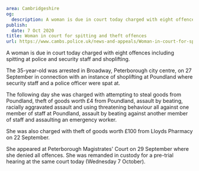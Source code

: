 ```yaml
area: Cambridgeshire
og:
  description: A woman is due in court today charged with eight offences including spitting at police and security staff and shoplifting.
publish:
  date: 7 Oct 2020
title: Woman in court for spitting and theft offences
url: https://www.cambs.police.uk/news-and-appeals/Woman-in-court-for-spitting-and-theft-offences
```

A woman is due in court today charged with eight offences including spitting at police and security staff and shoplifting.

The 35-year-old was arrested in Broadway, Peterborough city centre, on 27 September in connection with an instance of shoplifting at Poundland where security staff and a police officer were spat at.

The following day she was charged with attempting to steal goods from Poundland, theft of goods worth £4 from Poundland, assault by beating, racially aggravated assault and using threatening behaviour all against one member of staff at Poundland, assault by beating against another member of staff and assaulting an emergency worker.

She was also charged with theft of goods worth £100 from Lloyds Pharmacy on 22 September.

She appeared at Peterborough Magistrates' Court on 29 September where she denied all offences. She was remanded in custody for a pre-trial hearing at the same court today (Wednesday 7 October).
